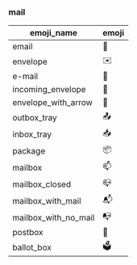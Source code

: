 ### mail 

|emoji_name|emoji|
|---|---|
|email|:email:|
|envelope|:envelope:|
|e-mail|:e-mail:|
|incoming_envelope|:incoming_envelope:|
|envelope_with_arrow|:envelope_with_arrow:|
|outbox_tray|:outbox_tray:|
|inbox_tray|:inbox_tray:|
|package|:package:|
|mailbox|:mailbox:|
|mailbox_closed|:mailbox_closed:|
|mailbox_with_mail|:mailbox_with_mail:|
|mailbox_with_no_mail|:mailbox_with_no_mail:|
|postbox|:postbox:|
|ballot_box|:ballot_box:|
